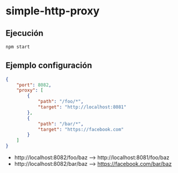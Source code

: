 # simple-http-proxy

## Ejecución

```bash
npm start
```

## Ejemplo configuración

```json
{
    "port": 8082,
    "proxy": [
        { 
            "path": "/foo/*",
            "target": "http://localhost:8081"
        },
        { 
            "path": "/bar/*",
            "target": "https://facebook.com"
        }
    ]
}
```
* http://localhost:8082/foo/baz --> http://localhost:8081/foo/baz
* http://localhost:8082/bar/baz --> https://facebook.com/bar/baz
